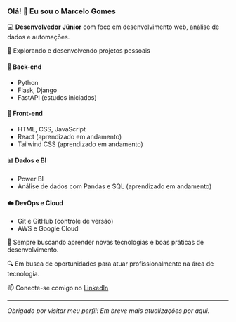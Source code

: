 ### Olá! 👋 Eu sou o Marcelo Gomes

💻 **Desenvolvedor Júnior** com foco em desenvolvimento web, análise de dados e automações.

🚀 Explorando e desenvolvendo projetos pessoais

#### 🧱 Back-end
- Python
- Flask, Django
- FastAPI (estudos iniciados)

#### 🎨 Front-end
- HTML, CSS, JavaScript
- React (aprendizado em andamento)
- Tailwind CSS (aprendizado em andamento)

#### 📊 Dados e BI
- Power BI
- Análise de dados com Pandas e SQL (aprendizado em andamento)

#### ☁️ DevOps e Cloud
- Git e GitHub (controle de versão)
- AWS e Google Cloud

🌱 Sempre buscando aprender novas tecnologias e boas práticas de desenvolvimento.

🔍 Em busca de oportunidades para atuar profissionalmente na área de tecnologia.

📫 Conecte-se comigo no [LinkedIn](https://www.linkedin.com/in/marcelo-gomes-santos/)

---

_Obrigado por visitar meu perfil! Em breve mais atualizações por aqui._


<!--
**celingomess/celingomess** is a ✨ _special_ ✨ repository because its `README.md` (this file) appears on your GitHub profile.

Here are some ideas to get you started:

- 🔭 I’m currently working on ...
- 🌱 I’m currently learning ...
- 👯 I’m looking to collaborate on ...
- 🤔 I’m looking for help with ...
- 💬 Ask me about ...
- 📫 How to reach me: ...
- 😄 Pronouns: ...
- ⚡ Fun fact: ...
-->
